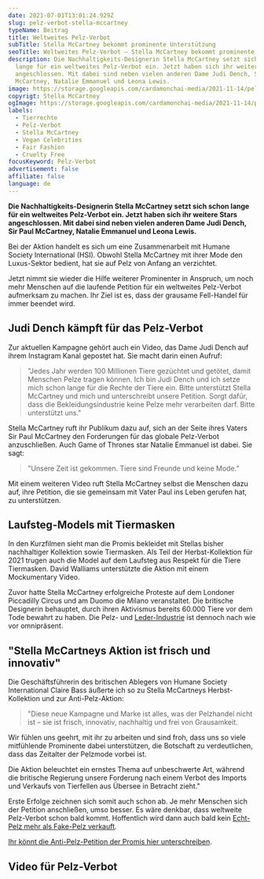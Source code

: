 ```yaml
---
date: 2021-07-01T13:01:24.929Z
slug: pelz-verbot-stella-mccartney
typeName: Beitrag
title: Weltweites Pelz-Verbot
subTitle: Stella McCartney bekommt prominente Unterstützung
seoTitle: Weltweites Pelz-Verbot – Stella McCartney bekommt prominente Unterstützung
description: Die Nachhaltigkeits-Designerin Stella McCartney setzt sich schon
  lange für ein weltweites Pelz-Verbot ein. Jetzt haben sich ihr weitere Stars
  angeschlossen. Mit dabei sind neben vielen anderen Dame Judi Dench, Sir Paul
  McCartney, Natalie Emmanuel und Leona Lewis.
image: https://storage.googleapis.com/cardamonchai-media/2021-11-14/pelzverbot-stella-mccartney-imagine-a8a848_aa9b5b_1024_768/640.webp
copyrigt: Stella McCartney
ogImage: https://storage.googleapis.com/cardamonchai-media/2021-11-14/pelzverbot-stella-mccartney-fb-imagine-a8a848_aa9c59_1200_628/640.webp
labels:
  - Tierrechte
  - Pelz-Verbot
  - Stella McCartney
  - Vegan Celebrities
  - Fair Fashion
  - Cruelty Free
focusKeyword: Pelz-Verbot
advertisement: false
affiliate: false
language: de
---
```


**Die Nachhaltigkeits-Designerin Stella McCartney setzt sich schon lange für ein weltweites Pelz-Verbot ein. Jetzt haben sich ihr weitere Stars angeschlossen. Mit dabei sind neben vielen anderen Dame Judi Dench, Sir Paul McCartney, Natalie Emmanuel und Leona Lewis.**

Bei der Aktion handelt es sich um eine Zusammenarbeit mit Humane Society International (HSI). Obwohl Stella McCartney mit ihrer Mode den Luxus-Sektor bedient, hat sie auf Pelz von Anfang an verzichtet. 

Jetzt nimmt sie wieder die Hilfe weiterer Prominenter in Anspruch, um noch mehr Menschen auf die laufende Petition für ein weltweites Pelz-Verbot aufmerksam zu machen. Ihr Ziel ist es, dass der grausame Fell-Handel für immer beendet wird.

## Judi Dench kämpft für das Pelz-Verbot

Zur aktuellen Kampagne gehört auch ein Video, das Dame Judi Dench auf ihrem Instagram Kanal gepostet hat. Sie macht darin einen Aufruf:

> "Jedes Jahr werden 100 Millionen Tiere gezüchtet und getötet, damit Menschen Pelze tragen können. Ich bin Judi Dench und ich setze mich schon lange für die Rechte der Tiere ein. Bitte unterstützt Stella McCartney und mich und unterschreibt unsere Petition. Sorgt dafür, dass die Bekleidungsindustrie keine Pelze mehr verarbeiten darf. Bitte unterstützt uns."

Stella McCartney ruft ihr Publikum dazu auf, sich an der Seite ihres Vaters Sir Paul McCartney den Forderungen für das globale Pelz-Verbot anzuschließen. Auch Game of Thrones star Natalie Emmanuel ist dabei. Sie sagt:

> "Unsere Zeit ist gekommen. Tiere sind Freunde und keine Mode."

Mit einem weiteren Video ruft Stella McCartney selbst die Menschen dazu auf, ihre Petition, die sie gemeinsam mit Vater Paul ins Leben gerufen hat, zu unterstützen.

## Laufsteg-Models mit Tiermasken

In den Kurzfilmen sieht man die Promis bekleidet mit Stellas bisher nachhaltiger Kollektion sowie Tiermasken. Als Teil der Herbst-Kollektion für 2021 trugen auch die Model auf dem Laufsteg aus Respekt für die Tiere Tiermasken. David Walliams unterstützte die Aktion mit einem Mockumentary Video.

Zuvor hatte Stella McCartney erfolgreiche Proteste auf dem Londoner Piccadilly Circus und am Duomo die Milano veranstaltet. Die britische Designerin behauptet, durch ihren Aktivismus bereits 60.000 Tiere vor dem Tode bewahrt zu haben. Die Pelz- und [Leder-Industrie](/2020/07/leder-pelz/) ist dennoch nach wie vor omnipräsent.

## "Stella McCartneys Aktion ist frisch und innovativ"

Die Geschäftsführerin des britischen Ablegers von Humane Society International Claire Bass äußerte ich so zu Stella McCartneys Herbst-Kollektion und zur Anti-Pelz-Aktion:

> "Diese neue Kampagne und Marke ist alles, was der Pelzhandel nicht ist – sie ist frisch, innovativ, nachhaltig und frei von Grausamkeit.

Wir fühlen uns geehrt, mit ihr zu arbeiten und sind froh, dass uns so viele mitfühlende Prominente dabei unterstützen, die Botschaft zu verdeutlichen, dass das Zeitalter der Pelzmode vorbei ist.

Die Aktion beleuchtet ein ernstes Thema auf unbeschwerte Art, während die britische Regierung unsere Forderung nach einem Verbot des Imports und Verkaufs von Tierfellen aus Übersee in Betracht zieht."

Erste Erfolge zeichnen sich somit auch schon ab. Je mehr Menschen sich der Petition anschließen, umso besser. Es wäre denkbar, dass weltweite Pelz-Verbot schon bald kommt. Hoffentlich wird dann auch bald kein [Echt-Pelz mehr als Fake-Pelz verkauft](/2014/11/fakepelz-echtpelz/).

[Ihr könnt die Anti-Pelz-Petition der Promis hier unterschreiben](https://action.hsi.org/page/72530/-/1?locale=en-US).

## Video für Pelz-Verbot

<YouTube id="uq15IVporAc" />
